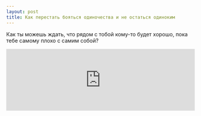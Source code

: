 ```yaml
---
layout: post
title: Как перестать бояться одиночества и не остаться одиноким
---
```


Как ты можешь ждать, что рядом с тобой кому-то будет хорошо, пока тебе самому плохо с самим собой?

<iframe width="100%" height="166" scrolling="no" frameborder="no" src="https://w.soundcloud.com/player/?url=https%3A//api.soundcloud.com/tracks/241100590&amp;color=ff5500&amp;auto_play=false&amp;hide_related=false&amp;show_comments=true&amp;show_user=true&amp;show_reposts=false"></iframe>

